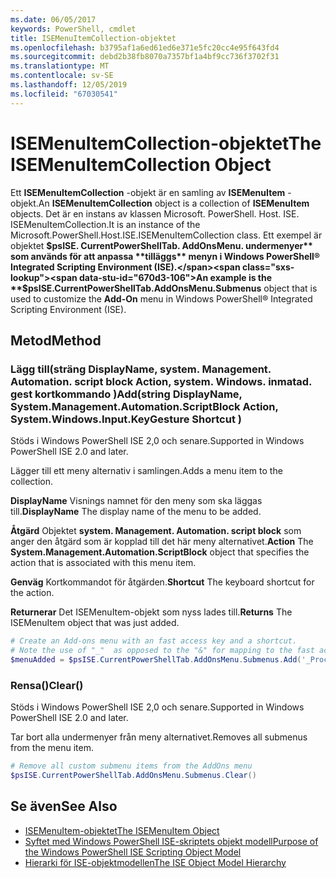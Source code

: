 ```yaml
---
ms.date: 06/05/2017
keywords: PowerShell, cmdlet
title: ISEMenuItemCollection-objektet
ms.openlocfilehash: b3795af1a6ed61ed6e371e5fc20cc4e95f643fd4
ms.sourcegitcommit: debd2b38fb8070a7357bf1a4bf9cc736f3702f31
ms.translationtype: MT
ms.contentlocale: sv-SE
ms.lasthandoff: 12/05/2019
ms.locfileid: "67030541"
---
```

# <a name="the-isemenuitemcollection-object"></a><span data-ttu-id="670d3-103">ISEMenuItemCollection-objektet</span><span class="sxs-lookup"><span data-stu-id="670d3-103">The ISEMenuItemCollection Object</span></span>

<span data-ttu-id="670d3-104">Ett **ISEMenuItemCollection** -objekt är en samling av **ISEMenuItem** -objekt.</span><span class="sxs-lookup"><span data-stu-id="670d3-104">An **ISEMenuItemCollection** object is a collection of **ISEMenuItem** objects.</span></span> <span data-ttu-id="670d3-105">Det är en instans av klassen Microsoft. PowerShell. Host. ISE. ISEMenuItemCollection.</span><span class="sxs-lookup"><span data-stu-id="670d3-105">It is an instance of the Microsoft.PowerShell.Host.ISE.ISEMenuItemCollection class.</span></span> <span data-ttu-id="670d3-106">Ett exempel är objektet **$psISE. CurrentPowerShellTab. AddOnsMenu. undermenyer** som används för att anpassa **tilläggs** menyn i Windows PowerShell® Integrated Scripting Environment (ISE).</span><span class="sxs-lookup"><span data-stu-id="670d3-106">An example is the **$psISE.CurrentPowerShellTab.AddOnsMenu.Submenus** object that is used to customize the **Add-On** menu in Windows PowerShell® Integrated Scripting Environment (ISE).</span></span>

## <a name="method"></a><span data-ttu-id="670d3-107">Metod</span><span class="sxs-lookup"><span data-stu-id="670d3-107">Method</span></span>

### <a name="addstring-displayname-systemmanagementautomationscriptblock-action-systemwindowsinputkeygesture-shortcut-"></a><span data-ttu-id="670d3-108">Lägg till\(sträng DisplayName, system. Management. Automation. script block Action, system. Windows. inmatad. gest kortkommando \)</span><span class="sxs-lookup"><span data-stu-id="670d3-108">Add\(string DisplayName, System.Management.Automation.ScriptBlock Action, System.Windows.Input.KeyGesture Shortcut \)</span></span>

<span data-ttu-id="670d3-109">Stöds i Windows PowerShell ISE 2,0 och senare.</span><span class="sxs-lookup"><span data-stu-id="670d3-109">Supported in Windows PowerShell ISE 2.0 and later.</span></span>

<span data-ttu-id="670d3-110">Lägger till ett meny alternativ i samlingen.</span><span class="sxs-lookup"><span data-stu-id="670d3-110">Adds a menu item to the collection.</span></span>

<span data-ttu-id="670d3-111">**DisplayName** Visnings namnet för den meny som ska läggas till.</span><span class="sxs-lookup"><span data-stu-id="670d3-111">**DisplayName** The display name of the menu to be added.</span></span>

<span data-ttu-id="670d3-112">**Åtgärd** Objektet **system. Management. Automation. script block** som anger den åtgärd som är kopplad till det här meny alternativet.</span><span class="sxs-lookup"><span data-stu-id="670d3-112">**Action** The **System.Management.Automation.ScriptBlock** object that specifies the action that is associated with this menu item.</span></span>

<span data-ttu-id="670d3-113">**Genväg** Kortkommandot för åtgärden.</span><span class="sxs-lookup"><span data-stu-id="670d3-113">**Shortcut** The keyboard shortcut for the action.</span></span>

<span data-ttu-id="670d3-114">**Returnerar** Det ISEMenuItem-objekt som nyss lades till.</span><span class="sxs-lookup"><span data-stu-id="670d3-114">**Returns** The ISEMenuItem object that was just added.</span></span>

```powershell
# Create an Add-ons menu with an fast access key and a shortcut.
# Note the use of "_"  as opposed to the "&" for mapping to the fast access key letter for the menu item.
$menuAdded = $psISE.CurrentPowerShellTab.AddOnsMenu.Submenus.Add('_Process', {Get-Process}, 'Alt+P')
```

### <a name="clear"></a><span data-ttu-id="670d3-115">Rensa\(\)</span><span class="sxs-lookup"><span data-stu-id="670d3-115">Clear\(\)</span></span>

<span data-ttu-id="670d3-116">Stöds i Windows PowerShell ISE 2,0 och senare.</span><span class="sxs-lookup"><span data-stu-id="670d3-116">Supported in Windows PowerShell ISE 2.0 and later.</span></span>

<span data-ttu-id="670d3-117">Tar bort alla undermenyer från meny alternativet.</span><span class="sxs-lookup"><span data-stu-id="670d3-117">Removes all submenus from the menu item.</span></span>

```powershell
# Remove all custom submenu items from the AddOns menu
$psISE.CurrentPowerShellTab.AddOnsMenu.Submenus.Clear()
```

## <a name="see-also"></a><span data-ttu-id="670d3-118">Se även</span><span class="sxs-lookup"><span data-stu-id="670d3-118">See Also</span></span>

- [<span data-ttu-id="670d3-119">ISEMenuItem-objektet</span><span class="sxs-lookup"><span data-stu-id="670d3-119">The ISEMenuItem Object</span></span>](The-ISEMenuItem-Object.md)
- [<span data-ttu-id="670d3-120">Syftet med Windows PowerShell ISE-skriptets objekt modell</span><span class="sxs-lookup"><span data-stu-id="670d3-120">Purpose of the Windows PowerShell ISE Scripting Object Model</span></span>](Purpose-of-the-Windows-PowerShell-ISE-Scripting-Object-Model.md)
- [<span data-ttu-id="670d3-121">Hierarki för ISE-objektmodellen</span><span class="sxs-lookup"><span data-stu-id="670d3-121">The ISE Object Model Hierarchy</span></span>](The-ISE-Object-Model-Hierarchy.md)
